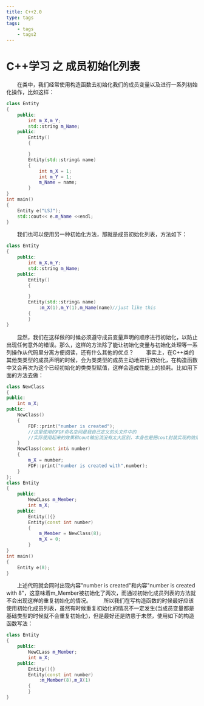 ```yaml
---
title: C++2.0
type: tags
tags:
    - tags
    - tags2
---
```

# C++学习 之 成员初始化列表

&emsp;&emsp;在类中，我们经常使用构造函数去初始化我们的成员变量以及进行一系列初始化操作，比如这样：
```C++
class Entity
{
    public:
        int m_X,m_Y;
        std::string m_Name;
    public:
        Entity()
        {

        }
        Entity(std::string& name)
        {
            int m_X = 1;
            int m_Y = 1;
            m_Name = name;
        }
}
int main()
{
    Entity e("LSJ");
    std::cout<< e.m_Name <<endl;
}
```
&emsp;&emsp;我们也可以使用另一种初始化方法，那就是成员初始化列表，方法如下：
```C++
class Entity
{
    public:
        int m_X,m_Y;
        std::string m_Name;
    public:
        Entity()
        {

        }
        Entity(std::string& name)
            :m_X(1),m_Y(1),m_Name(name)//just like this
        {
        }
}
```
&emsp;&emsp;显然，我们在这样做的时候必须遵守成员变量声明的顺序进行初始化，以防止出现任何意外的错误。那么，这样的方法除了能让初始化变量与初始化处理等一系列操作从代码里分离方便阅读，还有什么其他的优点？
&emsp;&emsp;事实上，在C++类的其他类类型的成员声明的时候，会为类类型的成员主动地进行初始化，在构造函数中又会再次为这个已经初始化的类类型赋值，这样会造成性能上的损耗。比如用下面的方法去做：
```C++
class NewClass
{
public:
	int m_X;
public:
	NewClass()
	{
		FDF::print("number is created");
        //这里使用的FDF命名空间是我自己定义的头文件中的
        //实际使用起来的效果和cout输出流没有太大区别，本身也是把cout封装实现的效果
	}
	NewClass(const int& number)
	{
		m_X = number;
		FDF::print("number is created with",number);
	}
};
class Entity
{
    public:
        NewCLass m_Member;
        int m_X;
    public:
        Entity(){}
        Entity(const int number)
        {
            m_Member = NewClass(8);
            m_X = 0;
        }
}
int main()
{
    Entity e(8);
}
```
&emsp;&emsp;上述代码就会同时出现内容"number is created"和内容"number is created with 8"，这意味着m_Member被初始化了两次，而通过初始化成员列表的方法就不会出现这样的重复初始化的情况。
&emsp;&emsp;所以我们在写构造函数的时候最好应该使用初始化成员列表，虽然有时候重复初始化的情况不一定发生(当成员变量都是基础类型的时候就不会重复初始化)，但是最好还是防患于未然，使用如下的构造函数写法：
```C++
class Entity
{
    public:
        NewCLass m_Member;
        int m_X;
    public:
        Entity(){}
        Entity(const int number)
            :m_Member(8),m_X(1)
        {
        }
}
```